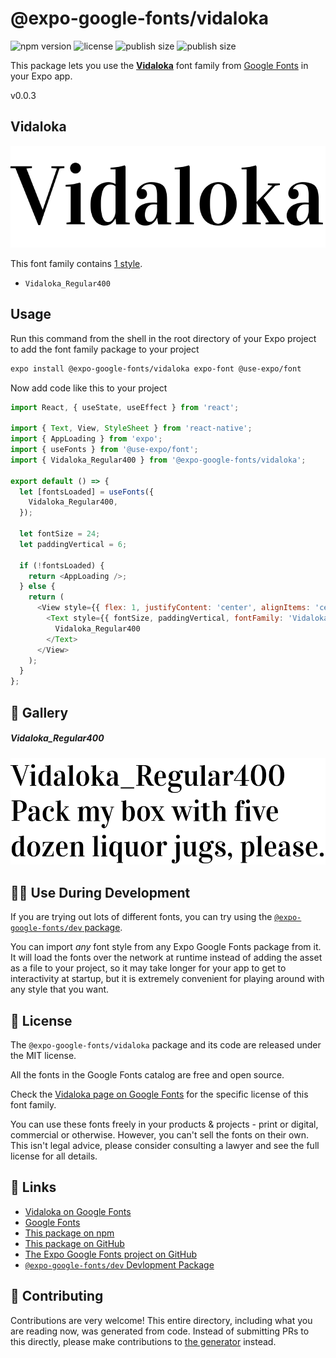 # @expo-google-fonts/vidaloka

![npm version](https://flat.badgen.net/npm/v/@expo-google-fonts/vidaloka)
![license](https://flat.badgen.net/github/license/expo/google-fonts)
![publish size](https://flat.badgen.net/packagephobia/install/@expo-google-fonts/vidaloka)
![publish size](https://flat.badgen.net/packagephobia/publish/@expo-google-fonts/vidaloka)

This package lets you use the [**Vidaloka**](https://fonts.google.com/specimen/Vidaloka) font family from [Google Fonts](https://fonts.google.com/) in your Expo app.

v0.0.3

## Vidaloka

![Vidaloka](./font-family.png)

This font family contains [1 style](#-gallery).

- `Vidaloka_Regular400`

## Usage

Run this command from the shell in the root directory of your Expo project to add the font family package to your project
```sh
expo install @expo-google-fonts/vidaloka expo-font @use-expo/font
```

Now add code like this to your project
```js
import React, { useState, useEffect } from 'react';

import { Text, View, StyleSheet } from 'react-native';
import { AppLoading } from 'expo';
import { useFonts } from '@use-expo/font';
import { Vidaloka_Regular400 } from '@expo-google-fonts/vidaloka';

export default () => {
  let [fontsLoaded] = useFonts({
    Vidaloka_Regular400,
  });

  let fontSize = 24;
  let paddingVertical = 6;

  if (!fontsLoaded) {
    return <AppLoading />;
  } else {
    return (
      <View style={{ flex: 1, justifyContent: 'center', alignItems: 'center' }}>
        <Text style={{ fontSize, paddingVertical, fontFamily: 'Vidaloka_Regular400' }}>
          Vidaloka_Regular400
        </Text>
      </View>
    );
  }
};

```

## 🔡 Gallery

##### Vidaloka_Regular400
![Vidaloka_Regular400](./222cf887f6f4ef0661c73aee6ad041d0d4e6630c7d2bff7e851025a024b44cfd.ttf.png)


## 👩‍💻 Use During Development

If you are trying out lots of different fonts, you can try using the [`@expo-google-fonts/dev` package](https://github.com/expo/google-fonts/tree/master/font-packages/dev#readme).

You can import *any* font style from any Expo Google Fonts package from it. It will load the fonts
over the network at runtime instead of adding the asset as a file to your project, so it may take longer
for your app to get to interactivity at startup, but it is extremely convenient
for playing around with any style that you want.

## 📖 License

The `@expo-google-fonts/vidaloka` package and its code are released under the MIT license.

All the fonts in the Google Fonts catalog are free and open source.

Check the [Vidaloka page on Google Fonts](https://fonts.google.com/specimen/Vidaloka) for the specific license of this font family.

You can use these fonts freely in your products & projects - print or digital, commercial or otherwise. However, you can't sell the fonts on their own. This isn't legal advice, please consider consulting a lawyer and see the full license for all details.

## 🔗 Links

- [Vidaloka on Google Fonts](https://fonts.google.com/specimen/Vidaloka)
- [Google Fonts](https://fonts.google.com/)
- [This package on npm](https://www.npmjs.com/package/@expo-google-fonts/vidaloka)
- [This package on GitHub](https://github.com/expo/google-fonts/tree/master/font-packages/vidaloka)
- [The Expo Google Fonts project on GitHub](https://github.com/expo/google-fonts)
- [`@expo-google-fonts/dev` Devlopment Package](https://github.com/expo/google-fonts/tree/master/font-packages/dev)


## 🤝 Contributing

Contributions are very welcome! This entire directory, including what you are reading now, was generated from code. Instead of submitting PRs to this directly, please make contributions to [the generator](https://github.com/expo/google-fonts/tree/master/packages/generator) instead.
